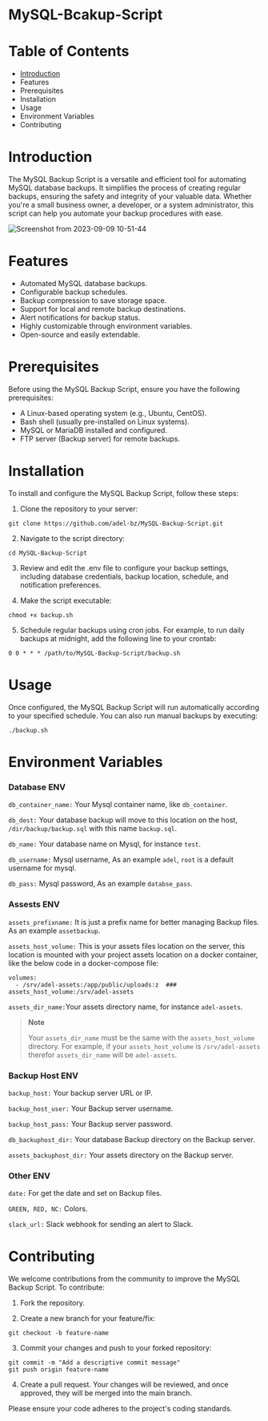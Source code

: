 # MySQL-Bcakup-Script

# Table of Contents
- [Introduction](https://github.com/adel-bz/MSSQL-Config#introduction)
- Features
- Prerequisites
- Installation
- Usage
- Environment Variables
- Contributing

# Introduction
The MySQL Backup Script is a versatile and efficient tool for automating MySQL database backups. It simplifies the process of creating regular backups, ensuring the safety and integrity of your valuable data. Whether you're a small business owner, a developer, or a system administrator, this script can help you automate your backup procedures with ease.

![Screenshot from 2023-09-09 10-51-44](https://github.com/adel-bz/MySQL-Backup-Script/assets/45201934/41bdac69-2d01-4f76-b212-d07795474684)


# Features
- Automated MySQL database backups.
- Configurable backup schedules.
- Backup compression to save storage space.
- Support for local and remote backup destinations.
- Alert notifications for backup status.
- Highly customizable through environment variables.
- Open-source and easily extendable.

# Prerequisites
Before using the MySQL Backup Script, ensure you have the following prerequisites:

- A Linux-based operating system (e.g., Ubuntu, CentOS).
- Bash shell (usually pre-installed on Linux systems).
- MySQL or MariaDB installed and configured.
- FTP server (Backup server) for remote backups.

# Installation
To install and configure the MySQL Backup Script, follow these steps:

1. Clone the repository to your server:

```
git clone https://github.com/adel-bz/MySQL-Backup-Script.git
```
2. Navigate to the script directory:

```
cd MySQL-Backup-Script
```
3. Review and edit the .env file to configure your backup settings, including database credentials, backup location, schedule, and notification preferences.

4. Make the script executable:
   
```
chmod +x backup.sh
```
5. Schedule regular backups using cron jobs. For example, to run daily backups at midnight, add the following line to your crontab:

```
0 0 * * * /path/to/MySQL-Backup-Script/backup.sh
```

# Usage
Once configured, the MySQL Backup Script will run automatically according to your specified schedule. You can also run manual backups by executing:

```
./backup.sh
```

# Environment Variables

### Database ENV

```db_container_name:``` Your Mysql container name, like ```db_container```.

```db_dest:``` Your database backup will move to this location on the host, ```/dir/backup/backup.sql``` with this name ```backup.sql```.

```db_name:``` Your database name on Mysql, for instance ```test```.

```db_username:``` Mysql username, As an example ```adel```, ```root``` is a default username for mysql.

```db_pass:``` Mysql password, As an example ```databse_pass```.

### Assests ENV

```assets_prefixname:``` It is just a prefix name for better managing Backup files. As an example ```assetbackup```.

```assets_host_volume:``` This is your assets files location on the server, this location is mounted with your project assets location on a docker container, like the below code in a docker-compose file:

```
volumes:
  - /srv/adel-assets:/app/public/uploads:z  ### assets_host_volume:/srv/adel-assets
```

```assets_dir_name:```Your assets directory name, for instance ```adel-assets```.

> **Note**
> 
> Your ```assets_dir_name``` must be the same with the ```assets_host_volume``` directory. For example, if your ```assets_host_volume``` is ```/srv/adel-assets```  therefor ```assets_dir_name``` will be ```adel-assets```.


### Backup Host ENV

```backup_host:``` Your backup server URL or IP.

```backup_host_user:``` Your Backup server username.

```backup_host_pass:``` Your Backup server password.

```db_backuphost_dir:``` Your database Backup directory on the Backup server.

```assets_backuphost_dir:``` Your assets directory on the Backup server.


### Other ENV

```date:``` For get the date and set on Backup files.

```GREEN, RED, NC:``` Colors.

```slack_url:``` Slack webhook for sending an alert to Slack.


# Contributing
We welcome contributions from the community to improve the MySQL Backup Script. To contribute:

1. Fork the repository.

2. Create a new branch for your feature/fix:
```
git checkout -b feature-name
```
3. Commit your changes and push to your forked repository:
```
git commit -m "Add a descriptive commit message"
git push origin feature-name
```
4. Create a pull request. Your changes will be reviewed, and once approved, they will be merged into the main branch.

Please ensure your code adheres to the project's coding standards.
